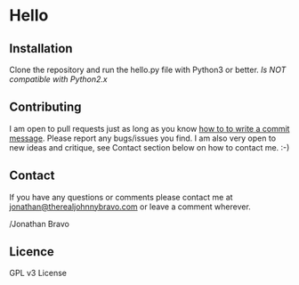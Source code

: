 Hello
===========

## Installation

Clone the repository and run the hello.py file with Python3 or better. *Is NOT compatible with Python2.x*

## Contributing

I am open to pull requests just as long as you know <a href="http://tbaggery.com/2008/04/19/a-note-about-git-commit-messages.html" target= "_blank">how to to write a commit message</a>.
Please report any bugs/issues you find. I am also very open to new ideas and
critique, see Contact section below on how to contact me. :-)

## Contact

If you have any questions or comments please contact me at <a title="jonathan@therealjohnnybravo.com" href="mailto:jonathan@therealjohnnybravo.com">jonathan@therealjohnnybravo.com</a> or leave a comment wherever.

/Jonathan Bravo

## Licence

GPL v3 License
